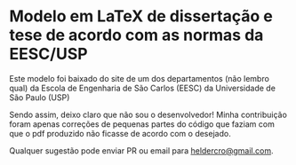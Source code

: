# Modelo em LaTeX de dissertação e tese de acordo com as normas da EESC/USP

Este modelo foi baixado do site de um dos departamentos (não lembro  qual) da 
Escola de Engenharia de São Carlos (EESC) da Universidade de São Paulo (USP)

Sendo assim, deixo claro que não sou o desenvolvedor! Minha contribuição foram
apenas correções de pequenas partes do código que faziam com que o pdf produzido
não ficasse de acordo com o desejado.

Qualquer sugestão pode  enviar PR ou email para heldercro@gmail.com.